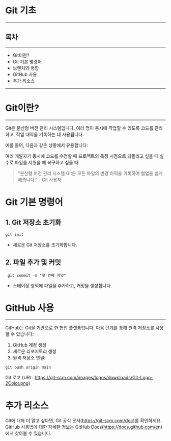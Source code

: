 # Git 기초

---

## 목차

---

- Git이란?
- Git 기본 명령어
- 브랜치와 병합
- GitHub 사용
- 추가 리소스

---

# Git이란?

---

Git은 분산형 버전 관리 시스템입니다. 여러 명이 동시에 작업할 수 있도록 코드를 관리하고, 작업 내역을 기록하는 데 사용됩니다.

예를 들어, 다음과 같은 상황에서 유용합니다:

여러 개발자가 동시에 코드를 수정할 때
프로젝트의 특정 시점으로 되돌리고 싶을 때
실수로 파일을 지웠을 때 복구하고 싶을 때

> "분산형 버전 관리 시스템 Git은 모든 파일의 변경 이력을 기록하여 협업을 쉽게 해줍니다." - Git 사용자

# Git 기본 명령어

## 1. Git 저장소 초기화

`git init`

- 새로운 Git 저장소를 초기화합니다.

## 2. 파일 추가 및 커밋

```git add <파일명>
 git commit -m "첫 번째 커밋"
```

- 스테이징 영역에 파일을 추가하고, 커밋을 생성합니다.

# GitHub 사용

---

GitHub는 Git을 기반으로 한 협업 플랫폼입니다. 다음 단계를 통해 원격 저장소를 사용할 수 있습니다:

1. GitHub 계정 생성
2. 새로운 리포지토리 생성
3. 원격 저장소 연결:

```git remote add origin <GitHub 저장소 URL>
git push origin main
```

Git 로고
(URL: https://git-scm.com/images/logos/downloads/Git-Logo-2Color.png)

# 추가 리소스

Git에 대해 더 알고 싶다면, Git 공식 문서(https://git-scm.com/doc)를 확인하세요.
GitHub 사용법에 대한 자세한 정보는 GitHub Docs(https://docs.github.com/en)에서 찾아볼 수 있습니다.
